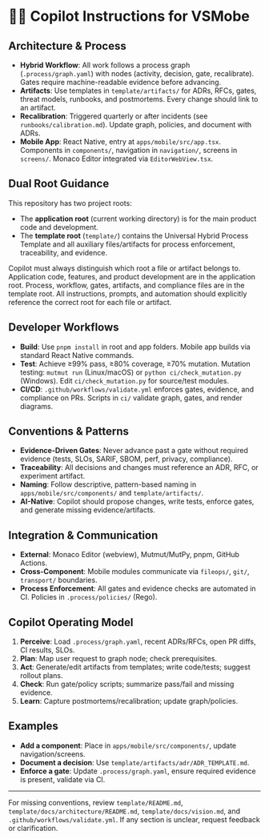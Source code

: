 
# 🧑‍💻 Copilot Instructions for VSMobe

## Architecture & Process
- **Hybrid Workflow**: All work follows a process graph (`.process/graph.yaml`) with nodes (activity, decision, gate, recalibrate). Gates require machine-readable evidence before advancing.
- **Artifacts**: Use templates in `template/artifacts/` for ADRs, RFCs, gates, threat models, runbooks, and postmortems. Every change should link to an artifact.
- **Recalibration**: Triggered quarterly or after incidents (see `runbooks/calibration.md`). Update graph, policies, and document with ADRs.
- **Mobile App**: React Native, entry at `apps/mobile/src/app.tsx`. Components in `components/`, navigation in `navigation/`, screens in `screens/`. Monaco Editor integrated via `EditorWebView.tsx`.

## Dual Root Guidance
This repository has two project roots:
- The **application root** (current working directory) is for the main product code and development.
- The **template root** (`template/`) contains the Universal Hybrid Process Template and all auxiliary files/artifacts for process enforcement, traceability, and evidence.

Copilot must always distinguish which root a file or artifact belongs to. Application code, features, and product development are in the application root. Process, workflow, gates, artifacts, and compliance files are in the template root. All instructions, prompts, and automation should explicitly reference the correct root for each file or artifact.

## Developer Workflows
- **Build**: Use `pnpm install` in root and app folders. Mobile app builds via standard React Native commands.
- **Test**: Achieve ≥99% pass, ≥80% coverage, ≥70% mutation. Mutation testing: `mutmut run` (Linux/macOS) or `python ci/check_mutation.py` (Windows). Edit `ci/check_mutation.py` for source/test modules.
- **CI/CD**: `.github/workflows/validate.yml` enforces gates, evidence, and compliance on PRs. Scripts in `ci/` validate graph, gates, and render diagrams.

## Conventions & Patterns
- **Evidence-Driven Gates**: Never advance past a gate without required evidence (tests, SLOs, SARIF, SBOM, perf, privacy, compliance).
- **Traceability**: All decisions and changes must reference an ADR, RFC, or experiment artifact.
- **Naming**: Follow descriptive, pattern-based naming in `apps/mobile/src/components/` and `template/artifacts/`.
- **AI-Native**: Copilot should propose changes, write tests, enforce gates, and generate missing evidence/artifacts.

## Integration & Communication
- **External**: Monaco Editor (webview), Mutmut/MutPy, pnpm, GitHub Actions.
- **Cross-Component**: Mobile modules communicate via `fileops/`, `git/`, `transport/` boundaries.
- **Process Enforcement**: All gates and evidence checks are automated in CI. Policies in `.process/policies/` (Rego).

## Copilot Operating Model
1. **Perceive**: Load `.process/graph.yaml`, recent ADRs/RFCs, open PR diffs, CI results, SLOs.
2. **Plan**: Map user request to graph node; check prerequisites.
3. **Act**: Generate/edit artifacts from templates; write code/tests; suggest rollout plans.
4. **Check**: Run gate/policy scripts; summarize pass/fail and missing evidence.
5. **Learn**: Capture postmortems/recalibration; update graph/policies.

## Examples
- **Add a component**: Place in `apps/mobile/src/components/`, update navigation/screens.
- **Document a decision**: Use `template/artifacts/adr/ADR_TEMPLATE.md`.
- **Enforce a gate**: Update `.process/graph.yaml`, ensure required evidence is present, validate via CI.

---
For missing conventions, review `template/README.md`, `template/docs/architecture/README.md`, `template/docs/vision.md`, and `.github/workflows/validate.yml`. If any section is unclear, request feedback or clarification.
